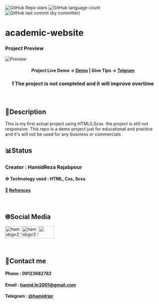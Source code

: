 ![GitHub Repo stars](https://img.shields.io/github/stars/hamidrjpr2/academic-website?style=flat&logo=star) ![GitHub language count](https://img.shields.io/github/languages/count/hamidrjpr2/academic-website?color=%23c1121f) ![GitHub last commit (by committer)](https://img.shields.io/github/last-commit/hamidrjpr2/academic-website)

# academic-website

### Project Preview
![Preview](https://github.com/hamidrjpr2/academic-website/assets/155876163/a6aaf78d-5f97-4632-84a1-b437e19af38b)

<h4 align="center">
  <span>Project Live Demo -> </span>
  <a href="https://hamidrjpr2.github.io/academic-website/" target="_blank">Demo</a>
  |
  <span>Give Tips -> </span>
  <a href="https://telegram.me/hamidrjpr" target="_blank">Telgram</a>
</h4>

<h3 align="center">❗️ The project is not completed and it will improve overtime</h3>
<br>

## 📃Description
  This is my first actual project using HTML5,Scss. the project is still not responsive.
  This repo is a demo project just for educational and practice and it's will not be used for any business or commercials
<br>

## 📊Status
### Creator : HamidReza Rajabpour
#### ⚙️ Technology used : HTML, Css, Scss
#### 🔗 [Refrences](https://roocket.ir/)
<br>

## 🌐Social Media
<p align="left"> 
  <a href="https://linkedin.com/in/hamidrjpr2" target="blank">
    <img align="center" src="https://raw.githubusercontent.com/rahuldkjain/github-profile-readme-generator/master/src/images/icons/Social/linked-in-alt.svg" alt="hamidrjpr2" height="40" width="50" />
  </a>
  <a href="https://instagram.com/hamidrjpr3" target="blank">
  <img align="center" src="https://raw.githubusercontent.com/rahuldkjain/github-profile-readme-generator/master/src/images/icons/Social/instagram.svg" alt="hamidrjpr3" height="40" width="50" />
  </a>
  <a href="https://github.com/hamidrjpr2">
    <img align="center" src="https://cdn.jsdelivr.net/gh/devicons/devicon/icons/github/github-original.svg" width="50" height="40">
  </a>
</p>
<br>

## 🔰Contact me
#### Phone : 09123682782
#### Email : hamid.hr2001@gmail.com
#### Telegram : [@hamidrjpr](https://telegram.me/hamidrjpr)


